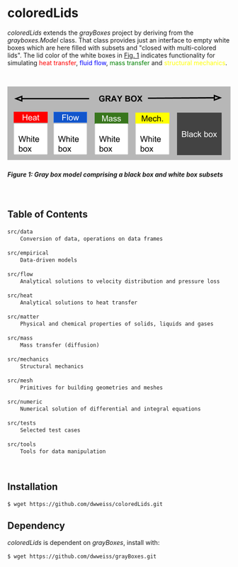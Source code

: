 # coloredLids

_coloredLids_ extends the _grayBoxes_ project by deriving from the _grayboxes.Model_ class. That class provides just an interface to empty white boxes which are here filled with subsets and "closed with multi-colored lids". The lid color of the white boxes in [Fig. 1](#figure-1-gray-box-model-comprising-white-boxes-with-colored-lids-and-black-boxes) indicates functionality for simulating  <font color="red">heat transfer</font>, <font color="blue">fluid flow</font>, <font color="green">mass transfer</font> and <font color="yellow">structural mechanics</font>.

<br>

![](https://github.com/dwweiss/coloredlids/blob/master/doc/fig/colored_boxes_top.png)

##### Figure 1: Gray box model comprising a black box and white box subsets

<br>

## Table of Contents 

    src/data
        Conversion of data, operations on data frames
        
    src/empirical 
        Data-driven models
        
    src/flow 
        Analytical solutions to velocity distribution and pressure loss
        
    src/heat 
        Analytical solutions to heat transfer
        
    src/matter
        Physical and chemical properties of solids, liquids and gases
        
    src/mass     
        Mass transfer (diffusion)

    src/mechanics     
        Structural mechanics

    src/mesh     
        Primitives for building geometries and meshes
        
    src/numeric 
        Numerical solution of differential and integral equations
        
    src/tests  
        Selected test cases
        
    src/tools
        Tools for data manipulation
        

## Installation

    $ wget https://github.com/dwweiss/coloredLids.git


## Dependency

_coloredLids_ is dependent on _grayBoxes_, install with:

    $ wget https://github.com/dwweiss/grayBoxes.git
